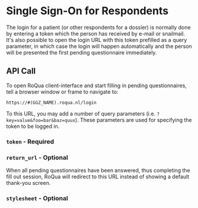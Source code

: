 Single Sign-On for Respondents
==============================

The login for a patient (or other respondents for a dossier) is normally done by entering a token which the person has received by e-mail or snailmail. It's also possible to open the login URL with this token prefilled as a query parameter, in which case the login will happen automatically and the person will be presented the first pending questionnaire immediately.

## API Call

To open RoQua client-interface and start filling in pending questionnaires, tell a browser
window or frame to navigate to:

`https://#(GGZ_NAME).roqua.nl/login`

To this URL, you may add a number of query parameters (i.e. `?key=value&foo=bar&baz=quux`). These parameters are used for specifying the token to be logged in.

### `token` - Required

### `return_url` - Optional

When all pending questionnaires have been answered, thus completing the fill out session, RoQua will redirect to this URL instead of showing a default thank-you screen.

### `stylesheet` - Optional